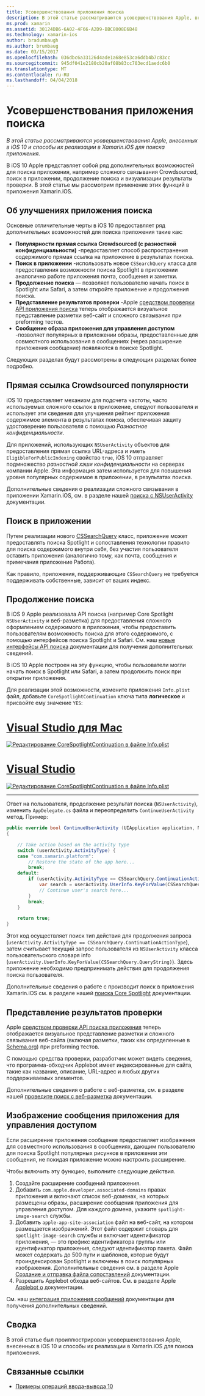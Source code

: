 ```yaml
---
title: Усовершенствования приложения поиска
description: В этой статье рассматриваются усовершенствования Apple, внесенных в iOS 10 и способы их реализации в Xamarin.iOS для поиска приложения.
ms.prod: xamarin
ms.assetid: 30124DB6-6A02-4F66-A2D9-BBC8008E6B48
ms.technology: xamarin-ios
author: bradumbaugh
ms.author: brumbaug
ms.date: 03/15/2017
ms.openlocfilehash: 036dbc6a33126d4ade1a68e853ca6ddb4b7c83cc
ms.sourcegitcommit: 945df041e2180cb20af08b83cc703ecd1aedc6b0
ms.translationtype: MT
ms.contentlocale: ru-RU
ms.lasthandoff: 04/04/2018
---
```

# <a name="app-search-enhancements"></a>Усовершенствования приложения поиска

_В этой статье рассматриваются усовершенствования Apple, внесенных в iOS 10 и способы их реализации в Xamarin.iOS для поиска приложения._

В iOS 10 Apple представляет собой ряд дополнительных возможностей для поиска приложения, например сложного связывания Crowdsourced, поиск в приложении, продолжение поиска и визуализации результаты проверки. В этой статье мы рассмотрим применение этих функций в приложения Xamarin.iOS.

## <a name="about-app-search-enhancements"></a>Об улучшениях приложения поиска

Основные отличительные черты в iOS 10 предоставляет ряд дополнительных возможностей для поиска приложения такие как:

- **Популярности прямая ссылка Crowdsourced (с разностной конфиденциальности)** -предоставляет способ распространения содержимого прямая ссылка на приложение в результатах поиска.
- **Поиск в приложении** -использовать новое `CSSearchQuery` класса для предоставления возможности поиска Spotlight в приложении аналогично работе приложения почта, сообщения и заметки.
- **Продолжение поиска** — позволяет пользователю начать поиск в Spotlight или Safari, а затем откройте приложение и продолжения поиска.
- **Представление результатов проверки** -Apple [средством проверки API приложения поиска](https://search.developer.apple.com/appsearch-validation-tool) теперь отображается визуальное представление разметки веб-сайт и сложного связывания при preforming тестов.
- **Сообщение образа приложения для управления доступом** -позволяет популярных в приложении образы, предоставленные для совместного использования в сообщениях (через расширение приложения сообщение) появляются в поиске Spotlight.

Следующих разделах будут рассмотрены в следующих разделах более подробно.

## <a name="crowdsourced-deep-link-popularity"></a>Прямая ссылка Crowdsourced популярности

iOS 10 предоставляет механизм для подсчета частоты, часто используемых сложного ссылок в приложение, следуют пользователя и использует эти сведения для улучшения рейтинг приложения содержимое элемента в результатах поиска, обеспечивая защиту удостоверение пользователя с помощью  *Разностное конфиденциальности*.

Для приложений, использующих `NSUserActivity` объектов для предоставления прямая ссылка URL-адреса и иметь `EligibleForPublicIndexing` свойство `true`, iOS 10 отправляет подмножество *разностной хэши конфиденциальности* на серверах компании Apple. Эта информация затем используется для повышения уровня популярных содержимое в приложении, в результатах поиска.

Дополнительные сведения о реализации сложного связывания в приложении Xamarin.iOS, см. в разделе нашей [поиска с NSUserActivity](~/ios/platform/search/nsuseractivity.md) документации.

## <a name="in-app-searching"></a>Поиск в приложении

Путем реализации нового [CSSearchQuery](https://developer.apple.com/reference/corespotlight/cssearchquery) класс, приложение может предоставлять поиска Spotlight и сопоставления технологии правило для поиска содержимого внутри себя, без участия пользователя оставить приложения (аналогично тому, как почта, сообщения и примечания приложение Работа).

Как правило, приложения, поддерживающие `CSSearchQuery` не требуется поддерживать собственные, зависит от ваших индекс. 

## <a name="search-continuation"></a>Продолжение поиска

В iOS 9 Apple реализовала API поиска (например Core Spotlight `NSUserActivity` и веб-разметка) для предоставления сложного оформлением содержимого в приложения, чтобы предоставить пользователям возможность поиска для этого содержимого, с помощью интерфейсов поиска Spotlight и Safari. См. наш [новые интерфейсы API поиска](~/ios/platform/search/index.md) документации для получения дополнительных сведений.

В iOS 10 Apple построен на эту функцию, чтобы пользователи могли начать поиск в Spotlight или Safari, а затем продолжить поиск при открытии приложения. 

Для реализации этой возможности, измените приложения `Info.plist` файл, добавьте `CoreSpotlightContinuation` ключа типа **логическое** и присвойте ему значение `YES`:

# <a name="visual-studio-for-mactabvsmac"></a>[Visual Studio для Mac](#tab/vsmac)

[![](app-search-enhancements-images/search01.png "Редактирование CoreSpotlightContinuation в файле Info.plist")](app-search-enhancements-images/search01.png#lightbox)

# <a name="visual-studiotabvswin"></a>[Visual Studio](#tab/vswin)

[![](app-search-enhancements-images/searchw01.png "Редактирование CoreSpotlightContinuation в файле Info.plist")](app-search-enhancements-images/search01.png#lightbox)

-----

Ответ на пользователя, продолжение результат поиска (`NSUserActivity`), изменить `AppDelegate.cs` файла и переопределить `ContinueUserActivity` метод. Пример:

```csharp
public override bool ContinueUserActivity (UIApplication application, NSUserActivity userActivity, UIApplicationRestorationHandler completionHandler)
{

    // Take action based on the activity type
    switch (userActivity.ActivityType) {
    case "com.xamarin.platform":
        // Restore the state of the app here...
        break;
    default:
        if (userActivity.ActivityType == CSSearchQuery.ContinuationActionType) {
            var search = userActivity.UserInfo.KeyForValue(CSSearchQuery.QueryString);
            // Continue user's search here...
        }
        break;
    }

    return true;
}
```

Этот код осуществляет поиск тип действия для продолжения запроса (`userActivity.ActivityType == CSSearchQuery.ContinuationActionType`), затем считывает текущий запрос пользователя из `NSUserActivity` класса пользовательского словаря info (`userActivity.UserInfo.KeyForValue(CSSearchQuery.QueryString)`). Здесь приложение необходимо предпринимать действия для продолжения поиска пользователя.

Дополнительные сведения о работе с производит поиск в приложения Xamarin.iOS см. в разделе нашей [поиска Core Spotlight](~/ios/platform/search/corespotlight.md) документации.

## <a name="visualization-of-validation-results"></a>Представление результатов проверки

Apple [средством проверки API поиска приложения](https://search.developer.apple.com/appsearch-validation-tool) теперь отображается визуальное представление разметки и сложного связывания веб-сайта (включая разметки, таких как определенные в [Schema.org](http://schema.org/)) при preforming тестов.

С помощью средства проверки, разработчик может видеть сведения, что программа-обходчик Applebot имеет индексированные для сайта, такие как название, описание, URL-адрес и любых других поддерживаемых элементов.

Дополнительные сведения о работе с веб-разметка, см. в разделе нашей [проведите поиск с веб-разметка](~/ios/platform/search/web-markup.md) документации.

## <a name="message-app-image-sharing"></a>Изображение сообщения приложения для управления доступом

Если расширение приложения сообщение предоставляет изображения для совместного использования в сообщениях, дающим пользователю для поиска Spotlight популярных рисунков в приложении эти сообщения, не покидая приложение можно настроить расширение.

Чтобы включить эту функцию, выполните следующие действия.

1. Создайте расширение сообщений приложения.
2. Добавить `com.apple.developer.associated-domains` правах приложения и включают список веб-доменах, на которых размещены образы, расширение сообщения приложения для управления доступом. Для каждого домена, укажите `spotlight-image-search` службы.
3. Добавить `apple-app-site-association` файл на веб-сайт, на котором размещается изображений. Этот файл содержит словарь для `spotlight-image-search` службы и включает идентификатор приложения, — это префикс идентификатора группы или идентификатор приложения, следуют идентификатор пакета. Файл может содержать до 500 пути и шаблонов, которые будут проиндексирован Spotlight и включены в поиск популярных изображения. Дополнительные сведения см. в разделе Apple [Создание и отправка файла сопоставлений](https://developer.apple.com/library/prerelease/content/documentation/General/Conceptual/AppSearch/UniversalLinks.html#//apple_ref/doc/uid/TP40016308-CH12-SW4) документации.
4. Разрешить Applebot обхода веб-сайтов. См. в разделе Apple [Applebot о](https://support.apple.com/en-us/HT204683) документации.

См. наш [интеграция приложения сообщений](~/ios/platform/message-app-integration/index.md) документации для получения дополнительных сведений.

## <a name="summary"></a>Сводка

В этой статье был проиллюстрирован усовершенствования Apple, внесенных в iOS 10 и способы их реализации в Xamarin.iOS для поиска приложения.



## <a name="related-links"></a>Связанные ссылки

- [Примеры операций ввода-вывода 10](https://developer.xamarin.com/samples/ios/iOS10/)
